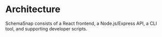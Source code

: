# Architecture

SchemaSnap consists of a React frontend, a Node.js/Express API, a CLI tool, and supporting developer scripts.